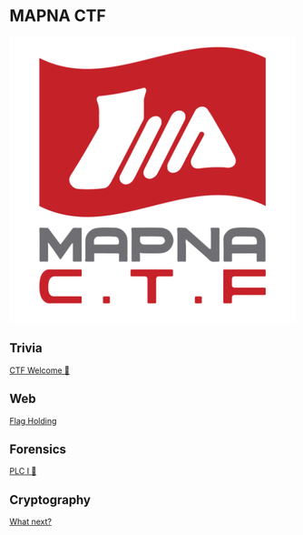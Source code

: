 # MAPNA CTF
![](images/logo-new.png)

## Trivia
[CTF Welcome 🎉](Trivia/welcome.md)

## Web
[Flag Holding](Web/flag-holding.md)

## Forensics
[PLC I 🤖](Forensics/plc-i.md)

## Cryptography
[What next?](Cryptography/what-next.md)
